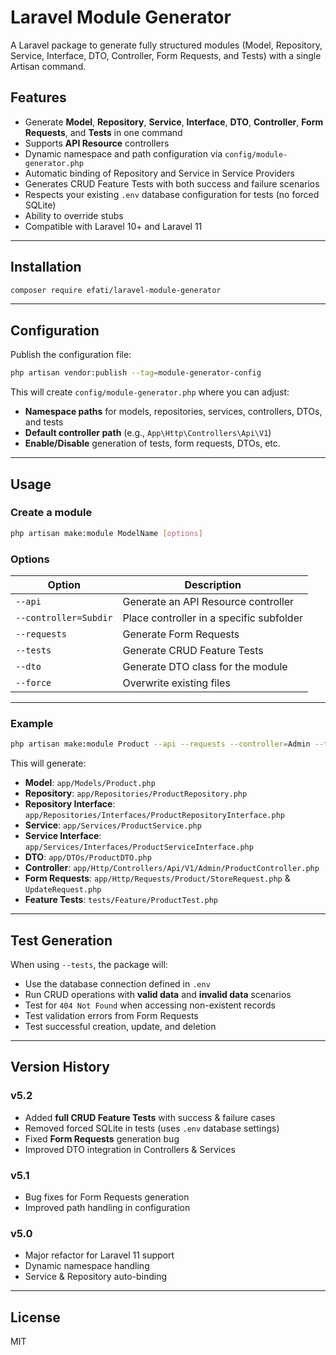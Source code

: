 # Laravel Module Generator

A Laravel package to generate fully structured modules (Model, Repository, Service, Interface, DTO, Controller, Form Requests, and Tests) with a single Artisan command.

## Features

- Generate **Model**, **Repository**, **Service**, **Interface**, **DTO**, **Controller**, **Form Requests**, and **Tests** in one command
- Supports **API Resource** controllers
- Dynamic namespace and path configuration via `config/module-generator.php`
- Automatic binding of Repository and Service in Service Providers
- Generates CRUD Feature Tests with both success and failure scenarios
- Respects your existing `.env` database configuration for tests (no forced SQLite)
- Ability to override stubs
- Compatible with Laravel 10+ and Laravel 11

---

## Installation

```bash
composer require efati/laravel-module-generator
```

---

## Configuration

Publish the configuration file:

```bash
php artisan vendor:publish --tag=module-generator-config
```

This will create `config/module-generator.php` where you can adjust:

- **Namespace paths** for models, repositories, services, controllers, DTOs, and tests
- **Default controller path** (e.g., `App\Http\Controllers\Api\V1`)
- **Enable/Disable** generation of tests, form requests, DTOs, etc.

---

## Usage

### Create a module

```bash
php artisan make:module ModelName [options]
```

### Options

| Option                | Description |
|-----------------------|-------------|
| `--api`               | Generate an API Resource controller |
| `--controller=Subdir` | Place controller in a specific subfolder |
| `--requests`          | Generate Form Requests |
| `--tests`             | Generate CRUD Feature Tests |
| `--dto`               | Generate DTO class for the module |
| `--force`             | Overwrite existing files |

---

### Example

```bash
php artisan make:module Product --api --requests --controller=Admin --tests --dto
```

This will generate:

- **Model**: `app/Models/Product.php`
- **Repository**: `app/Repositories/ProductRepository.php`
- **Repository Interface**: `app/Repositories/Interfaces/ProductRepositoryInterface.php`
- **Service**: `app/Services/ProductService.php`
- **Service Interface**: `app/Services/Interfaces/ProductServiceInterface.php`
- **DTO**: `app/DTOs/ProductDTO.php`
- **Controller**: `app/Http/Controllers/Api/V1/Admin/ProductController.php`
- **Form Requests**: `app/Http/Requests/Product/StoreRequest.php` & `UpdateRequest.php`
- **Feature Tests**: `tests/Feature/ProductTest.php`

---

## Test Generation

When using `--tests`, the package will:

- Use the database connection defined in `.env`
- Run CRUD operations with **valid data** and **invalid data** scenarios
- Test for `404 Not Found` when accessing non-existent records
- Test validation errors from Form Requests
- Test successful creation, update, and deletion

---

## Version History

### **v5.2**
- Added **full CRUD Feature Tests** with success & failure cases
- Removed forced SQLite in tests (uses `.env` database settings)
- Fixed **Form Requests** generation bug
- Improved DTO integration in Controllers & Services

### v5.1
- Bug fixes for Form Requests generation
- Improved path handling in configuration

### v5.0
- Major refactor for Laravel 11 support
- Dynamic namespace handling
- Service & Repository auto-binding

---

## License

MIT
